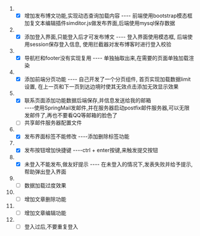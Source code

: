 1. - [x] 增加发布博文功能,实现动态查询加载内容  ---- 前端使用bootstrap模态框加复文本编辑插件simditor.js做发布界面,后端使用mysql保存数据
1. - [x] 添加登入界面,只能登入后才可发布博文 ---- 登入界面使用模态框, 后端使用session保存登入信息, 使用拦截器对发布博客时进行登入校验
1. - [x] 导航栏和footer没有实现复用 ---- 单独抽取出来,在需要的页面单独加载渲染
1. - [x] 添加前端分页功能  ---- 自己开发了一个分页组件, 首页实现加载数据limit设置, 在上一页和下一页到达边境时使其无效点击添加无效显示效果 
1. - [x] 联系页面添加功能数据后端保存,并信息发送给我的邮箱   
				----使用SpringMail发邮件,并在服务器启动postfix邮件服务器,可以无限发邮件了,再也不要看QQ等邮箱的脸色了
	- [ ] 共享邮件服务器配置文件
1. - [x] 发布界面标签不能修改 ----添加删除标签功能
1. - [x] 发布按钮增加快捷键 ----ctrl + enter按键,来触发提交按钮
1. - [x] 未登入不能发布,做友好提示  ---- 在未登入的情况下,发表失败并给予提示, 帮助弹出登入界面
1. - [ ] 数据加载过度效果
1. - [ ] 增加文章删除功能
1. - [ ] 增加文章编辑功能
1. - [ ] 登入过后,不要重复登入
